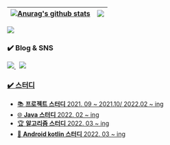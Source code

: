 <!--###  👋 -->

<!-- <h3> 🪄 skills 🪄 </h3>

<img src="https://img.shields.io/badge/Android-3DDC84?style=flat-square&logo=Android&logoColor=white"/> <img src="https://img.shields.io/badge/java-007396?style=flat-square&logo=java&logoColor=white"/>
 -->


<!-- [![Tech Blog](https://velog-readme-stats.vercel.app/api/badge?name=eungyeole)](https://velog.io/@mincodin)  -->

<!-- 랭크, 스킬 -->
| <a href="https://bangbangu4.github.io" target='_blank'><img align="center" src="https://github-readme-stats.vercel.app/api?username=MinWoo-Noh&show_icons=true&include_all_commits=true&theme=buefy&hide_border=true" alt="Anurag's github stats" /></a> | <a href="https://MinWoo-Noh.github.io" target="_blank"><img align="center" src="https://github-readme-stats.vercel.app/api/top-langs/?username=MinWoo-Noh&layout=compact&theme=buefy&hide_border=true" /></a> |
| ------------- | ------------- |
 
 

<!-- 깃 커밋 빈도  -->
![](https://github-profile-summary-cards.vercel.app/api/cards/profile-details?username=MinWoo-Noh&theme=vue)

<!-- SNS 링크 --> 
<h3>✔️ Blog & SNS </h3>
    <p>
      <a href="https://bangu4.tistory.com/">
         <img src="https://img.shields.io/badge/Tech%20Blog-11B48A?style=flat-square&logo=Vimeo&logoColor=white&link=https://https://velog.io/@mincodin/"/>
      </a>&nbsp
      <a href="https://www.instagram.com/bangu4/">
        <img src="https://img.shields.io/badge/Instagram-E4405F?style=flat-square&logo=Instagram&logoColor=white&link=https://www.instagram.com/minu._.09/"/>
      <!--
      <a href="https://www.linkedin.com/in/h43ro/">
        <img src="https://img.shields.io/badge/LinkedIn-0A66C2?style=flat-square&logo=LinkedIn&logoColor=white&link=https://www.linkedin.com/in/h43ro/"/>
      </a>-->
    </p>  
 
<h3>✔️ 스터디</h3>
<ul>
<!--   <li>💯 <b>백준만점 스터디</b> 2022. 02 ~ ing</li> -->
  <li>📚 <b>프로젝트 스터디</b> 2021. 09 ~ 2021.10/ 2022.02 ~ ing </li>
  <li>🌐 <b>Java 스터디</b> 2022. 02 ~ ing </li>
  <li>🏆 <b>알고리즘 스터디</b> 2022. 03 ~ ing </li>
  <li>📝 <b>Android kotlin 스터디</b> 2022. 03 ~ ing </li>
</ul>

<!-- ![](https://github-profile-summary-cards.vercel.app/api/cards/repos-per-language?username=MinWoo-Noh&theme=default) ![](https://github-profile-summary-cards.vercel.app/api/cards/most-commit-language?username=MinWoo-Noh&theme=default) ![](https://github-profile-summary-cards.vercel.app/api/cards/stats?username=MinWoo-Noh&theme=default) ![](https://github-profile-summary-cards.vercel.app/api/cards/productive-time?username=MinWoo-Noh&theme=vue) -->

<!-- ![Anurag's GitHub stats](https://github-readme-stats.vercel.app/api?username=MinWoo-Noh&show_icons=true&theme=radical) -->
<!--
**MinWoo-Noh/MinWoo-Noh** is a ✨ _special_ ✨ repository because its `README.md` (this file) appears on your GitHub profile.

Here are some ideas to get you started:

- 🔭 I’m currently working on ...
- 🌱 I’m currently learning ...
- 👯 I’m looking to collaborate on ...
- 🤔 I’m looking for help with ...
- 💬 Ask me about ...
- 📫 How to reach me: ...
- 😄 Pronouns: ...
- ⚡ Fun fact: ...
-->
